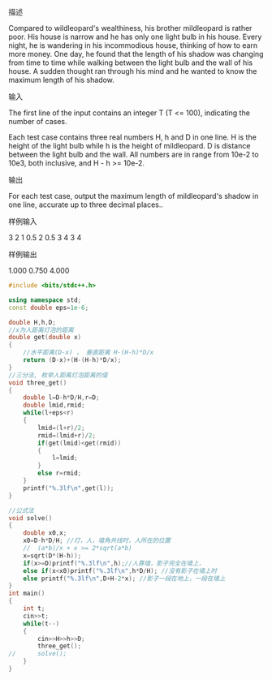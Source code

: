 描述

Compared to wildleopard's wealthiness, his brother mildleopard is rather poor. His house is narrow and he has only one light bulb in his house. Every night, he is wandering in his incommodious house, thinking of how to earn more money. One day, he found that the length of his shadow was changing from time to time while walking between the light bulb and the wall of his house. A sudden thought ran through his mind and he wanted to know the maximum length of his shadow.


输入

The first line of the input contains an integer T (T <= 100), indicating the number of cases.

Each test case contains three real numbers H, h and D in one line. H is the height of the light bulb while h is the height of mildleopard. D is distance between the light bulb and the wall. All numbers are in range from 10e-2 to 10e3, both inclusive, and H - h >= 10e-2.

输出

For each test case, output the maximum length of mildleopard's shadow in one line, accurate up to three decimal places..

样例输入

3
2 1 0.5
2 0.5 3
4 3 4


样例输出

1.000
0.750
4.000

 

```c++
#include <bits/stdc++.h>

using namespace std;
const double eps=1e-6;

double H,h,D;
//x为人距离灯泡的距离 
double get(double x)
{
	//水平距离(D-x) ， 垂直距离 H-(H-h)*D/x
	return (D-x)+(H-(H-h)*D/x);
}
//三分法, 枚举人距离灯泡距离的值 
void three_get()
{
	double l=D-h*D/H,r=D;
	double lmid,rmid;
	while(l+eps<r)
	{
		lmid=(l+r)/2;
		rmid=(lmid+r)/2;
		if(get(lmid)<get(rmid))
		{
			l=lmid;
		}
		else r=rmid;
	}
	printf("%.3lf\n",get(l));
} 

//公式法 
void solve()
{
	double x0,x;
	x0=D-h*D/H; //灯，人，墙角共线时，人所在的位置 
	//  (a*b)/x + x >= 2*sqrt(a*b)  
	x=sqrt(D*(H-h));
	if(x>=D)printf("%.3lf\n",h);//人靠墙，影子完全在墙上， 
	else if(x<x0)printf("%.3lf\n",h*D/H); //没有影子在墙上时 
	else printf("%.3lf\n",D+H-2*x); //影子一段在地上，一段在墙上 
}
int main()
{
	int t;
	cin>>t;
	while(t--)
	{
		cin>>H>>h>>D;
		three_get();
//		solve();
	}
} 
```

